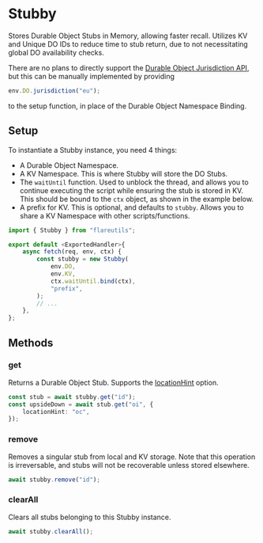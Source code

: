# Stubby

Stores Durable Object Stubs in Memory, allowing faster recall. Utilizes KV and Unique DO IDs to reduce time to stub return, due to not necessitating global DO availability checks.

There are no plans to directly support the [Durable Object Jurisdiction API](https://developers.cloudflare.com/workers/runtime-apis/durable-objects/#restricting-objects-to-a-jurisdiction), but this can be manually implemented by providing

```ts
env.DO.jurisdiction("eu");
```

to the setup function, in place of the Durable Object Namespace Binding.

## Setup

To instantiate a Stubby instance, you need 4 things:

- A Durable Object Namespace.
- A KV Namespace. This is where Stubby will store the DO Stubs.
- The `waitUntil` function. Used to unblock the thread, and allows you to continue executing the script while ensuring the stub is stored in KV. This should be bound to the `ctx` object, as shown in the example below.
- A prefix for KV. This is optional, and defaults to `stubby`. Allows you to share a KV Namespace with other scripts/functions.

```ts
import { Stubby } from "flareutils";

export default <ExportedHandler>{
	async fetch(req, env, ctx) {
		const stubby = new Stubby(
			env.DO,
			env.KV,
			ctx.waitUntil.bind(ctx),
			"prefix",
		);
		// ...
	},
};
```

## Methods

### get

Returns a Durable Object Stub. Supports the [locationHint](https://developers.cloudflare.com/workers/runtime-apis/durable-objects/#providing-a-location-hint) option.

```ts
const stub = await stubby.get("id");
const upsideDown = await stub.get("oi", {
	locationHint: "oc",
});
```

### remove

Removes a singular stub from local and KV storage. Note that this operation is irreversable, and stubs will not be recoverable unless stored elsewhere.

```ts
await stubby.remove("id");
```

### clearAll

Clears all stubs belonging to this Stubby instance.

```ts
await stubby.clearAll();
```

